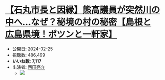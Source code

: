 # [【石丸市長と因縁】熊高議員が突然川の中へ…なぜ？秘境の村の秘密【島根と広島県境！ポツンと一軒家】](https://www.youtube.com/watch?v=cOarpsul3CU)
-   公開日: 2024-02-25
-   視聴数: 486,499
-   **いいね数: 7,117**
-   出演者: [西田亮介](/rehacq_fan/people/西田亮介 "wikilink")
    - [![](https://img.youtube.com/vi/cOarpsul3CU/hqdefault.jpg)](https://www.youtube.com/watch?v=cOarpsul3CU)
